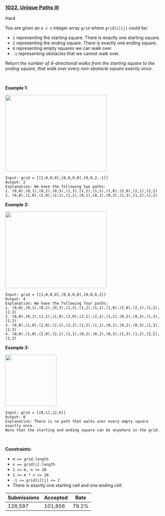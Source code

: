 ### [1022. Unique Paths III](https://leetcode.com/problems/unique-paths-iii/)

Hard

You are given an `` m x n `` integer array `` grid `` where `` grid[i][j] `` could be:

*   `` 1 `` representing the starting square. There is exactly one starting square.
*   `` 2 `` representing the ending square. There is exactly one ending square.
*   `` 0 `` representing empty squares we can walk over.
*   `` -1 `` representing obstacles that we cannot walk over.

Return _the number of 4-directional walks from the starting square to the ending square, that walk over every non-obstacle square exactly once_.

 

__Example 1:__

<img alt="" src="https://assets.leetcode.com/uploads/2021/08/02/lc-unique1.jpg" style="width: 324px; height: 245px;"/>

```
Input: grid = [[1,0,0,0],[0,0,0,0],[0,0,2,-1]]
Output: 2
Explanation: We have the following two paths: 
1. (0,0),(0,1),(0,2),(0,3),(1,3),(1,2),(1,1),(1,0),(2,0),(2,1),(2,2)
2. (0,0),(1,0),(2,0),(2,1),(1,1),(0,1),(0,2),(0,3),(1,3),(1,2),(2,2)
```

__Example 2:__

<img alt="" src="https://assets.leetcode.com/uploads/2021/08/02/lc-unique2.jpg" style="width: 324px; height: 245px;"/>

```
Input: grid = [[1,0,0,0],[0,0,0,0],[0,0,0,2]]
Output: 4
Explanation: We have the following four paths: 
1. (0,0),(0,1),(0,2),(0,3),(1,3),(1,2),(1,1),(1,0),(2,0),(2,1),(2,2),(2,3)
2. (0,0),(0,1),(1,1),(1,0),(2,0),(2,1),(2,2),(1,2),(0,2),(0,3),(1,3),(2,3)
3. (0,0),(1,0),(2,0),(2,1),(2,2),(1,2),(1,1),(0,1),(0,2),(0,3),(1,3),(2,3)
4. (0,0),(1,0),(2,0),(2,1),(1,1),(0,1),(0,2),(0,3),(1,3),(1,2),(2,2),(2,3)
```

__Example 3:__

<img alt="" src="https://assets.leetcode.com/uploads/2021/08/02/lc-unique3-.jpg" style="width: 164px; height: 165px;"/>

```
Input: grid = [[0,1],[2,0]]
Output: 0
Explanation: There is no path that walks over every empty square exactly once.
Note that the starting and ending square can be anywhere in the grid.
```

 

__Constraints:__

*   `` m == grid.length ``
*   `` n == grid[i].length ``
*   `` 1 <= m, n <= 20 ``
*   `` 1 <= m * n <= 20 ``
*   `` -1 <= grid[i][j] <= 2 ``
*   There is exactly one starting cell and one ending cell.

| Submissions    | Accepted     | Rate   |
| -------------- | ------------ | ------ |
| 128,597 | 101,856 | 79.2% |